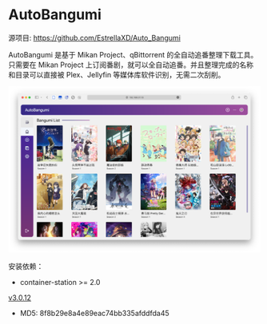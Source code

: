 # AutoBangumi

源项目: <https://github.com/EstrellaXD/Auto_Bangumi>

AutoBangumi 是基于 Mikan Project、qBittorrent 的全自动追番整理下载工具。只需要在 Mikan Project 上订阅番剧，就可以全自动追番。并且整理完成的名称和目录可以直接被 Plex、Jellyfin 等媒体库软件识别，无需二次刮削。

![Alt text](./autobangumi.png)

安装依赖：

- container-station >= 2.0

[v3.0.12](https://github.com/Jay-Young/qpkg/releases/tag/v_autobangumi_3.0.12)

- MD5: 8f8b29e8a4e89eac74bb335afddfda45

